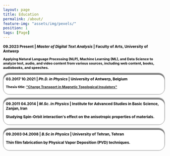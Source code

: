 ```yaml
---
layout: page
title: Education
permalink: /about/
feature-img: "assets/img/pexels/"
position: 1
tags: [Page]
---
```


<html lang="en">
<head>
  <meta charset="UTF-8">
  <meta name="viewport" content="width=device-width, initial-scale=1.0">
  <title>{{ page.title }}</title>
  <link rel="stylesheet" href="navbar.css"> 
 
 
  <style>
    /* Reset default margin and padding */
    body {
      margin: 0;
      padding: 10px;
      background-image: url('assets/img/header/education.jpg');
      background-repeat: no-repeat;
      background-position: center center;
      background-size: 1100px 300px; /* Ensure the background image covers the entire viewport */
    }



  /* Define your CSS styles here */
  /* Add your CSS styles if needed */
</style>


<section style="color: lapislazuli; font-size: 15px; font-weight: bold;">
         <div style="font-size: 12px; color: black;">
        <strong>09.2023 Present</strong> | <em>Master of Digital Text Analysis</em> | Faculty of Arts, University of Antwerp
        <p style="font-size: 11px;">
          Applying Natural Language Processing (NLP), Machine Learning (ML), and Data Science to analyze text, audio, and video content from various sources, including web content, books, audiobooks, and speeches.
        </p>
    </div>
        <div style="margin-top: 1em; background-color: white; border: 0.4px solid gray; border-radius: 20px; padding: 6px 8px; width: 100%; box-shadow: 0px -5px 2px gray;">
      <div style="font-size: 12px; color: black;">
        <strong>03.2017 10.2021</strong> | <em>Ph.D. in Physics</em> | University of Antwerp, Belgium
        <p style="font-size: 11px;">
          Thesis title: <a href="https://repository.uantwerpen.be/docstore/d:irua:8696" style="color: lapislazuli;">"Charge Transport in Magnetic Topological Insulators"</a>
        </p>
      </div>
    </div>
    <div style="margin-top: 1em; background-color: white; border: 0.4px solid gray; border-radius: 20px; padding: 6px 8px; width: 100%; box-shadow: 0px -5px 2px gray;">
      <div style="font-size: 12px; color: black;">
        <strong>09.2011 04.2014</strong> | <em>M.Sc. in Physics</em> | Institute for Advanced Studies in Basic Science, Zanjan, Iran
        <p>
          Studying Spin-Orbit interaction's effect on the anisotropic properties of materials.
        </p>
      </div>
    </div>
    <div style="margin-top: 1em; background-color: white; border: 0.4px solid gray; border-radius: 20px; padding: 6px 8px; width: 100%; box-shadow: 0px -5px 2px gray;">
      <div style="font-size: 12px; color: black;">
        <strong>09.2003 04.2008</strong> | <em>B.Sc in Physics</em> | University of Tehran, Tehran
        <p>
          Thin film fabrication by Physical Vapor Deposition (PVD) techniques.
        </p>
      </div>
    </div>
  </div>
</section>


